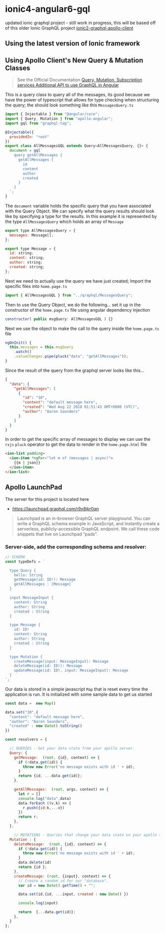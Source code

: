# ionic4-angular6-gql
updated ionic graphql project - still work in progress, this will be based off of this older Ionic GraphQL project [ionic2-graphql-apollo-client](https://github.com/aaronksaunders/ionic2-graphql-apollo-client)


## Using the latest version of Ionic framework


## Using Apollo Client's New Query & Mutation Classes

> See the Official Documentation [Query, Mutation, Subscription services
Additional API to use GraphQL in Angular](https://www.apollographql.com/docs/angular/basics/services.html)

This is a query class to query all of the messages, its good because we have the power of typescript that allows for type checking when structuring the query; the should look something like this `MessagesQuery.ts`

```javascript
import { Injectable } from "@angular/core";
import { Query, Mutation } from "apollo-angular";
import gql from "graphql-tag";

@Injectable({
  providedIn: "root"
})
export class AllMessagesGQL extends Query<AllMessagesQuery, {}> {
  document = gql`
    query getAllMessages {
      getAllMessages {
        id
        content
        author
        created
      }
    }
  `;
}
```
The `document` variable holds the specific query that you have associated with the Query Object. We can specify what the query results should look like by specifying a type for the results. In this example it is represented by the type `AllMessagesQuery` which holds an array of `Message`

```javascript
export type AllMessagesQuery = {
  messages: Message[];
};

export type Message = {
  id: string;
  content: string;
  author: string;
  created: string;
};
```
Next we need to actually use the query we have just created; Import the specific files into `home.page.ts`
```javascript
import { AllMessagesGQL } from "../qraphql/MessagesQuery";
```

Then to use the Query Object, we do the following... set it up in the constructor of the `home.page.ts` file using angular dependency injection

```javascript
constructor( public msgQuery: AllMessagesGQL ) {}
```

Next we use the object to make the call to the query inside the `home.page.ts` file

```javascript
ngOnInit() {
  this.messages = this.msgQuery
    .watch()
    .valueChanges.pipe(pluck("data", "getAllMessages"));
}
```
Since the result of the query from the graphql server looks like this...

```json
{
  "data": {
    "getAllMessages": [
      {
        "id": "10",
        "content": "default message here",
        "created": "Wed Aug 22 2018 01:51:43 GMT+0000 (UTC)",
        "author": "Aaron Saunders"
      }
    ]
  }
}
```

In order to get the specific array of messages to display we can use the `rxjs` `pluck` operator to get the data to render in the `home.page.html` file

```html
<ion-list padding>
  <ion-item *ngFor="let m of (messages | async)">
    {{m | json}}
  </ion-item>
</ion-list>
```


## Apollo LaunchPad

The server for this project is located here

- https://launchpad.graphql.com/r9x8jkr0qn

> Launchpad is an in-browser GraphQL server playground. You can write a GraphQL schema example in JavaScript, and instantly create a serverless, publicly-accessible GraphQL endpoint. We call these code snippets that live on Launchpad “pads”.

### Server-side, add the corresponding schema and resolver:

```javascript
// SCHEMA
const typeDefs = `

  type Query {
    hello: String
    getMessage(id: ID!): Message
    getAllMessages : [Message]
  }

  input MessageInput {
    content: String
    author: String
    created : String
  }

  type Message {
    id: ID!
    content: String
    author: String
    created : String
  }

  type Mutation {
    createMessage(input: MessageInput): Message
    deleteMessage(id: ID!): Message
    updateMessage(id: ID!, input: MessageInput): Message
  }
`;
```
Our data is stored in a simple javascript `Map` that is reset every time the application is run. It is initialized with some sample data to get us started

```javascript
const data =  new Map()

data.set("10",{
  "content": "default message here",
  "author": "Aaron Saunders",
  "created" : new Date().toString()
})
```

```javascript
const resolvers = {

  // QUERIES - Get your data state from your apollo server.
  Query: {
    getMessage:  (root, {id}, context) => {
      if (!data.get(id)) {
        throw new Error('no message exists with id ' + id);
      }
      return {id, ...data.get(id)};
    },

    getAllMessages:  (root, args, context) => {
      let r = []
      console.log("data",data)
      data.forEach ((v,k) => {
        r.push({id:k,...v})
      })
      return r;
    },
  },

    // MUTATIONS - Queries that change your data state on your apollo server.
  Mutation : {
    deleteMessage:  (root, {id}, context) => {
      if (!data.get(id)) {
        throw new Error('no message exists with id ' + id);
      }
      data.delete(id)
      return {id };
    },    
    createMessage: (root, {input}, context) => {
      // Create a random id for our "database".
      var id = new Date().getTime() + "";

      data.set(id,{id, ...input, created : new Date() })

      console.log(input)

      return  {...data.get(id)};
    },
  }  
};
```
